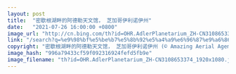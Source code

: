 ```yaml
---
layout: post
title:  "密歇根湖畔的阿德勒天文馆， 芝加哥伊利诺伊州"
date:   "2021-07-26 16:00:00 +0800"
image_url: "http://cn.bing.com/th?id=OHR.AdlerPlanetarium_ZH-CN3108653374_1920x1080.jpg&rf=LaDigue_1920x1080.jpg&pid=hp"
link: "/search?q=%e9%98%bf%e5%be%b7%e5%8b%92%e5%a4%a9%e6%96%87%e9%a6%86&form=hpcapt&mkt=zh-cn"
copyright: "密歇根湖畔的阿德勒天文馆， 芝加哥伊利诺伊州 (© Amazing Aerial Agency/Offset by Shutterstock)"
image_hash: "996a79433cf59f092316924fefd5fb9e"
image_filename: "th?id=OHR.AdlerPlanetarium_ZH-CN3108653374_1920x1080.jpg&rf=LaDigue_1920x1080.jpg&pid=hp"
---
```

